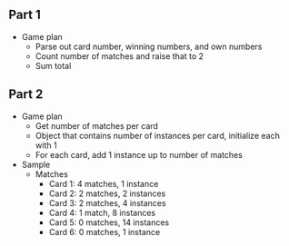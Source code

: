 ## Part 1
- Game plan
	- Parse out card number, winning numbers, and own numbers
	- Count number of matches and raise that to 2
	- Sum total

## Part 2
- Game plan
	- Get number of matches per card
	- Object that contains number of instances per card, initialize each with 1
	- For each card, add 1 instance up to number of matches
- Sample
	- Matches
		- Card 1: 4 matches, 1 instance
		- Card 2: 2 matches, 2 instances
		- Card 3: 2 matches, 4 instances
		- Card 4: 1 match, 8 instances
		- Card 5: 0 matches, 14 instances
		- Card 6: 0 matches, 1 instance